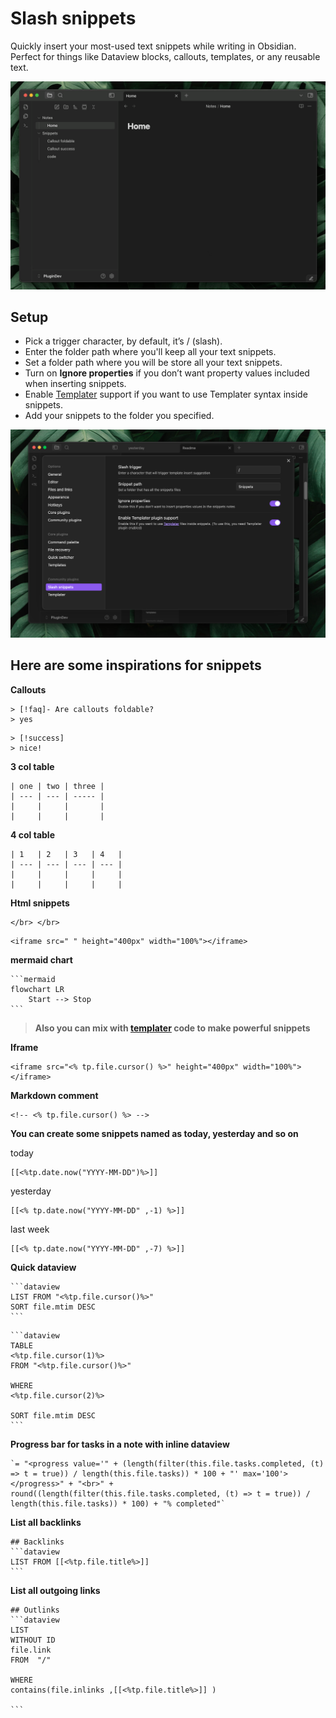 
# Slash snippets 
Quickly insert your most-used text snippets while writing in Obsidian.
Perfect for things like Dataview blocks, callouts, templates, or any reusable text.



![gif](./assets/demo-video.gif)

## Setup
- Pick a trigger character, by default, it’s / (slash).
- Enter the folder path where you'll keep all your text snippets.
- Set a folder path where you will be store all your text snippets.
- Turn on **Ignore properties** if you don’t want property values included when inserting snippets.
- Enable [Templater](https://github.com/SilentVoid13/Templater) support if you want to use Templater syntax inside snippets.
- Add your snippets to the folder you specified.

![image](./assets/settings-image.png)



## Here are some inspirations for snippets 

**Callouts**

```
> [!faq]- Are callouts foldable?
> yes 
```

```
> [!success] 
> nice!
```

**3 col table**

```
| one | two | three |
| --- | --- | ----- |
|     |     |       |
|     |     |       |
```

**4 col table**

```
| 1   | 2   | 3   | 4   |
| --- | --- | --- | --- |
|     |     |     |     |
|     |     |     |     |
```

**Html snippets**

```
</br> </br>
```

```
<iframe src=" " height="400px" width="100%"></iframe>
```

**mermaid chart**

````
```mermaid
flowchart LR 
    Start --> Stop
```
````


> **Also you can mix with [templater](https://github.com/SilentVoid13/Templater)  code to make powerful snippets**

**Iframe**

```
<iframe src="<% tp.file.cursor() %>" height="400px" width="100%"></iframe>
```

**Markdown comment**

```
<!-- <% tp.file.cursor() %> -->
```

**You can create some snippets named as today, yesterday and so on**

today

```
[[<%tp.date.now("YYYY-MM-DD")%>]] 
```

yesterday

```
[[<% tp.date.now("YYYY-MM-DD" ,-1) %>]]
```

last week

```
[[<% tp.date.now("YYYY-MM-DD" ,-7) %>]]
```

**Quick dataview**

````
```dataview
LIST FROM "<%tp.file.cursor()%>"
SORT file.mtim DESC
```
````


````
```dataview
TABLE 
<%tp.file.cursor(1)%>
FROM "<%tp.file.cursor()%>"

WHERE
<%tp.file.cursor(2)%>

SORT file.mtim DESC
```
````

**Progress bar for tasks in a note with inline dataview**

```
`= "<progress value='" + (length(filter(this.file.tasks.completed, (t) => t = true)) / length(this.file.tasks)) * 100 + "' max='100'></progress>" + "<br>" + round((length(filter(this.file.tasks.completed, (t) => t = true)) / length(this.file.tasks)) * 100) + "% completed"`
```


**List all backlinks**
````
## Backlinks
```dataview
LIST FROM [[<%tp.file.title%>]]
```
````


**List all outgoing links**

````
## Outlinks
```dataview
LIST
WITHOUT ID
file.link
FROM  "/"

WHERE 
contains(file.inlinks ,[[<%tp.file.title%>]] )

```
````





